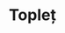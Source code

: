 ---
layout: toplet
title: Topleț
permalink: /toplet/
sitemap:
    priority: 0.7
    changefreq: 'monthly'
    lastmod: 2016-05-15T12:49:30-05:00
---